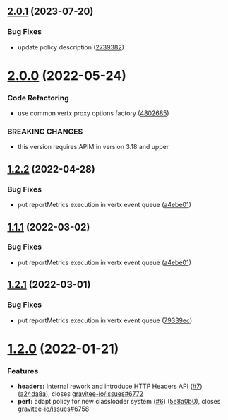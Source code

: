 ## [2.0.1](https://github.com/gravitee-io/gravitee-policy-metrics-reporter/compare/2.0.0...2.0.1) (2023-07-20)


### Bug Fixes

* update policy description ([2739382](https://github.com/gravitee-io/gravitee-policy-metrics-reporter/commit/273938266c4f0566e1e32b9baa6cf2182db32c84))

# [2.0.0](https://github.com/gravitee-io/gravitee-policy-metrics-reporter/compare/1.2.2...2.0.0) (2022-05-24)


### Code Refactoring

* use common vertx proxy options factory ([4802685](https://github.com/gravitee-io/gravitee-policy-metrics-reporter/commit/480268521c169c90a2a608e90b828bd380406392))


### BREAKING CHANGES

* this version requires APIM in version 3.18 and upper

## [1.2.2](https://github.com/gravitee-io/gravitee-policy-metrics-reporter/compare/1.2.1...1.2.2) (2022-04-28)


### Bug Fixes

* put reportMetrics execution in vertx event queue ([a4ebe01](https://github.com/gravitee-io/gravitee-policy-metrics-reporter/commit/a4ebe01ae6865c0ae484fd444576eb996f549332))

## [1.1.1](https://github.com/gravitee-io/gravitee-policy-metrics-reporter/compare/[secure]...1.1.1) (2022-03-02)


### Bug Fixes

* put reportMetrics execution in vertx event queue ([a4ebe01](https://github.com/gravitee-io/gravitee-policy-metrics-reporter/commit/a4ebe01ae6865c0ae484fd444576eb996f549332))

## [1.2.1](https://github.com/gravitee-io/gravitee-policy-metrics-reporter/compare/1.2.0...1.2.1) (2022-03-01)


### Bug Fixes

* put reportMetrics execution in vertx event queue ([79339ec](https://github.com/gravitee-io/gravitee-policy-metrics-reporter/commit/79339ec1be3def955f2028d7d44b029977aee885))

# [1.2.0](https://github.com/gravitee-io/gravitee-policy-metrics-reporter/compare/[secure]...1.2.0) (2022-01-21)


### Features

* **headers:** Internal rework and introduce HTTP Headers API ([#7](https://github.com/gravitee-io/gravitee-policy-metrics-reporter/issues/7)) ([a24da8a](https://github.com/gravitee-io/gravitee-policy-metrics-reporter/commit/a24da8af0bf1a3b51cca146288d0bcda524cba63)), closes [gravitee-io/issues#6772](https://github.com/gravitee-io/issues/issues/6772)
* **perf:** adapt policy for new classloader system ([#6](https://github.com/gravitee-io/gravitee-policy-metrics-reporter/issues/6)) ([5e8a0b0](https://github.com/gravitee-io/gravitee-policy-metrics-reporter/commit/5e8a0b06c6de76cb0e5ab5d338fe8609df004442)), closes [gravitee-io/issues#6758](https://github.com/gravitee-io/issues/issues/6758)

